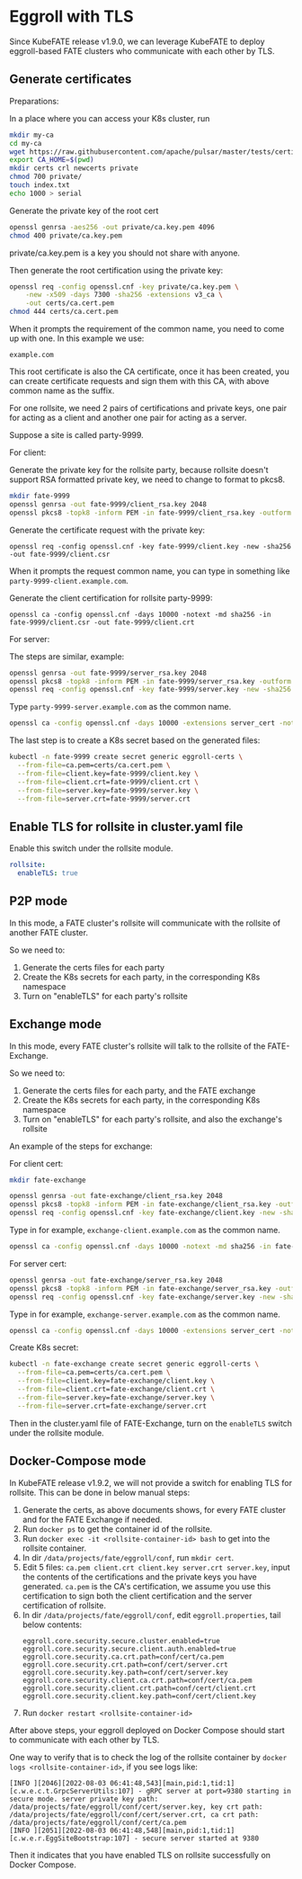 # Eggroll with TLS

Since KubeFATE release v1.9.0, we can leverage KubeFATE to deploy eggroll-based FATE clusters who communicate with each other by TLS.

## Generate certificates
Preparations:

In a place where you can access your K8s cluster, run
```bash
mkdir my-ca
cd my-ca
wget https://raw.githubusercontent.com/apache/pulsar/master/tests/certificate-authority/openssl.cnf
export CA_HOME=$(pwd)
mkdir certs crl newcerts private
chmod 700 private/
touch index.txt
echo 1000 > serial
```
Generate the private key of the root cert
```bash
openssl genrsa -aes256 -out private/ca.key.pem 4096
chmod 400 private/ca.key.pem
```
private/ca.key.pem is a key you should not share with anyone.

Then generate the root certification using the private key:
```bash
openssl req -config openssl.cnf -key private/ca.key.pem \
    -new -x509 -days 7300 -sha256 -extensions v3_ca \
    -out certs/ca.cert.pem
chmod 444 certs/ca.cert.pem
```
When it prompts the requirement of the common name, you need to come up with one. In this example we use:
```
example.com
```
This root certificate is also the CA certificate, once it has been created, you can create certificate requests and sign them with this CA, with above common name as the suffix.

For one rollsite, we need 2 pairs of certifications and private keys, one pair for acting as a client and another one pair for acting as a server.

Suppose a site is called party-9999.

For client:

Generate the private key for the rollsite party, because rollsite doesn't support RSA formatted private key, we need to change to format to pkcs8.
```bash
mkdir fate-9999
openssl genrsa -out fate-9999/client_rsa.key 2048
openssl pkcs8 -topk8 -inform PEM -in fate-9999/client_rsa.key -outform PEM -out fate-9999/client.key -nocrypt
```
Generate the certificate request with the private key:
```
openssl req -config openssl.cnf -key fate-9999/client.key -new -sha256 -out fate-9999/client.csr
```
When it prompts the request common name, you can type in something like ```party-9999-client.example.com```.

Generate the client certification for rollsite party-9999:
```
openssl ca -config openssl.cnf -days 10000 -notext -md sha256 -in fate-9999/client.csr -out fate-9999/client.crt
```

For server:

The steps are similar, example:
```bash
openssl genrsa -out fate-9999/server_rsa.key 2048
openssl pkcs8 -topk8 -inform PEM -in fate-9999/server_rsa.key -outform PEM -out fate-9999/server.key -nocrypt
openssl req -config openssl.cnf -key fate-9999/server.key -new -sha256 -out fate-9999/server.csr
```
Type ```party-9999-server.example.com``` as the common name.
```bash
openssl ca -config openssl.cnf -days 10000 -extensions server_cert -notext -md sha256 -in fate-9999/server.csr -out fate-9999/server.crt
```
The last step is to create a K8s secret based on the generated files:
```bash
kubectl -n fate-9999 create secret generic eggroll-certs \
  --from-file=ca.pem=certs/ca.cert.pem \
  --from-file=client.key=fate-9999/client.key \
  --from-file=client.crt=fate-9999/client.crt \
  --from-file=server.key=fate-9999/server.key \
  --from-file=server.crt=fate-9999/server.crt 
```

## Enable TLS for rollsite in cluster.yaml file

Enable this switch under the rollsite module.
```yaml
rollsite: 
  enableTLS: true
```

## P2P mode

In this mode, a FATE cluster's rollsite will communicate with the rollsite of another FATE cluster.

So we need to:
1. Generate the certs files for each party
2. Create the K8s secrets for each party, in the corresponding K8s namespace
3. Turn on "enableTLS" for each party's rollsite

## Exchange mode
In this mode, every FATE cluster's rollsite will talk to the rollsite of the FATE-Exchange.

So we need to:
1. Generate the certs files for each party, and the FATE exchange
2. Create the K8s secrets for each party, in the corresponding K8s namespace
3. Turn on "enableTLS" for each party's rollsite, and also the exchange's rollsite

An example of the steps for exchange:

For client cert:
```bash
mkdir fate-exchange

openssl genrsa -out fate-exchange/client_rsa.key 2048
openssl pkcs8 -topk8 -inform PEM -in fate-exchange/client_rsa.key -outform PEM -out fate-exchange/client.key -nocrypt
openssl req -config openssl.cnf -key fate-exchange/client.key -new -sha256 -out fate-exchange/client.csr
```
Type in for example, ```exchange-client.example.com``` as the common name.
```bash
openssl ca -config openssl.cnf -days 10000 -notext -md sha256 -in fate-exchange/client.csr -out fate-exchange/client.crt
```

For server cert:
```bash
openssl genrsa -out fate-exchange/server_rsa.key 2048
openssl pkcs8 -topk8 -inform PEM -in fate-exchange/server_rsa.key -outform PEM -out fate-exchange/server.key -nocrypt
openssl req -config openssl.cnf -key fate-exchange/server.key -new -sha256 -out fate-exchange/server.csr
```
Type in for example, ```exchange-server.example.com``` as the common name.
```bash
openssl ca -config openssl.cnf -days 10000 -extensions server_cert -notext -md sha256 -in fate-exchange/server.csr -out fate-exchange/server.crt
```

Create K8s secret:
```bash
kubectl -n fate-exchange create secret generic eggroll-certs \
  --from-file=ca.pem=certs/ca.cert.pem \
  --from-file=client.key=fate-exchange/client.key \
  --from-file=client.crt=fate-exchange/client.crt \
  --from-file=server.key=fate-exchange/server.key \
  --from-file=server.crt=fate-exchange/server.crt 
```

Then in the cluster.yaml file of FATE-Exchange, turn on the ```enableTLS``` switch under the rollsite module.

## Docker-Compose mode

In KubeFATE release v1.9.2, we will not provide a switch for enabling TLS for rollsite. This can be done in below manual steps:

1. Generate the certs, as above documents shows, for every FATE cluster and for the FATE Exchange if needed.
2. Run `docker ps` to get the container id of the rollsite.
3. Run `docker exec -it <rollsite-container-id> bash` to get into the rollsite container.
4. In dir `/data/projects/fate/eggroll/conf`, run `mkdir cert`.
5. Edit 5 files: `ca.pem client.crt client.key server.crt server.key`, input the contents of the certifications and the private keys you have generated. `ca.pem` is the CA's certification, we assume you use this certification to sign both the client certification and the server certification of rollsite.
6. In dir `/data/projects/fate/eggroll/conf`, edit `eggroll.properties`, tail below contents:
    ```
    eggroll.core.security.secure.cluster.enabled=true
    eggroll.core.security.secure.client.auth.enabled=true
    eggroll.core.security.ca.crt.path=conf/cert/ca.pem
    eggroll.core.security.crt.path=conf/cert/server.crt
    eggroll.core.security.key.path=conf/cert/server.key
    eggroll.core.security.client.ca.crt.path=conf/cert/ca.pem
    eggroll.core.security.client.crt.path=conf/cert/client.crt
    eggroll.core.security.client.key.path=conf/cert/client.key
    ```
7. Run `docker restart <rollsite-container-id>`

After above steps, your eggroll deployed on Docker Compose should start to communicate with each other by TLS.

One way to verify that is to check the log of the rollsite container by `docker logs <rollsite-container-id>`, if you see logs like:

```
[INFO ][2046][2022-08-03 06:41:48,543][main,pid:1,tid:1][c.w.e.c.t.GrpcServerUtils:107] - gRPC server at port=9380 starting in secure mode. server private key path: /data/projects/fate/eggroll/conf/cert/server.key, key crt path: /data/projects/fate/eggroll/conf/cert/server.crt, ca crt path: /data/projects/fate/eggroll/conf/cert/ca.pem
[INFO ][2051][2022-08-03 06:41:48,548][main,pid:1,tid:1][c.w.e.r.EggSiteBootstrap:107] - secure server started at 9380
```

Then it indicates that you have enabled TLS on rollsite successfully on Docker Compose.
